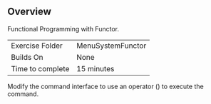 ## Overview

Functional Programming with Functor.

| | |
| --------- | --------------------------- |
| Exercise Folder |MenuSystemFunctor |
| Builds On | None |
| Time to complete | 15 minutes

Modify the command interface to use an operator () to execute the command.